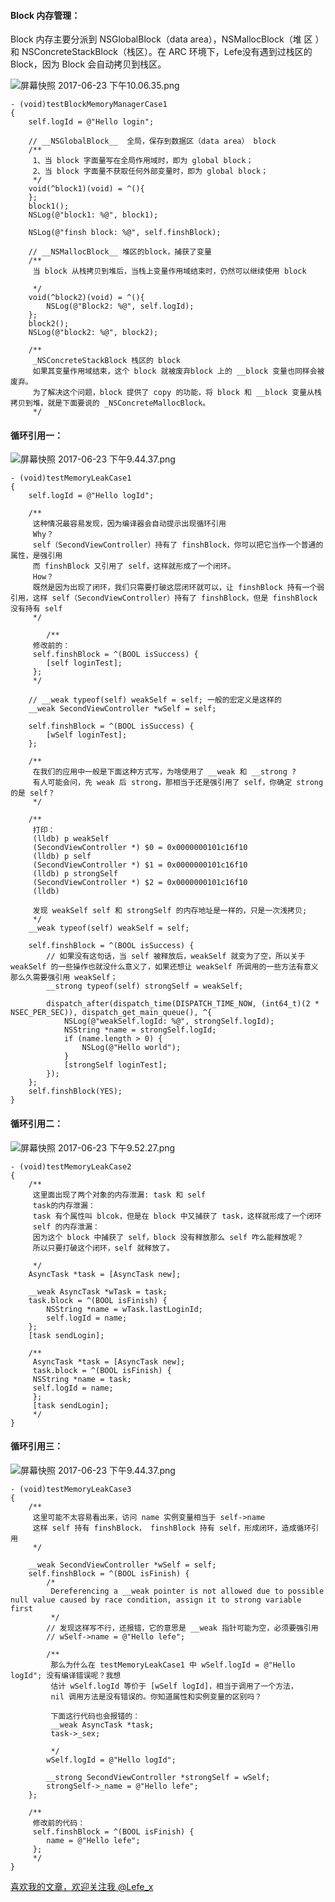 #### Block 内存管理：
Block 内存主要分派到 NSGlobalBlock（data area），NSMallocBlock（堆 区 ）和 NSConcreteStackBlock（栈区）。在 ARC 环境下，Lefe没有遇到过栈区的 Block，因为 Block 会自动拷贝到栈区。

![屏幕快照 2017-06-23 下午10.06.35.png](http://upload-images.jianshu.io/upload_images/1664496-5725dee9cf47d2f4.png?imageMogr2/auto-orient/strip%7CimageView2/2/w/1240)

````
- (void)testBlockMemoryManagerCase1
{
    self.logId = @"Hello login";
    
    // __NSGlobalBlock__  全局，保存到数据区（data area） block
    /**
     1、当 block 字面量写在全局作用域时，即为 global block；
     2、当 block 字面量不获取任何外部变量时，即为 global block；
     */
    void(^block1)(void) = ^(){
    };
    block1();
    NSLog(@"block1: %@", block1);
    
    NSLog(@"finsh block: %@", self.finshBlock);
    
    // __NSMallocBlock__ 堆区的block，捕获了变量
    /**
     当 block 从栈拷贝到堆后，当栈上变量作用域结束时，仍然可以继续使用 block
     
     */
    void(^block2)(void) = ^(){
        NSLog(@"Block2: %@", self.logId);
    };
    block2();
    NSLog(@"block2: %@", block2);
    
    /**
     _NSConcreteStackBlock 栈区的 block
     如果其变量作用域结束，这个 block 就被废弃block 上的 __block 变量也同样会被废弃。
     为了解决这个问题，block 提供了 copy 的功能，将 block 和 __block 变量从栈拷贝到堆，就是下面要说的 _NSConcreteMallocBlock。
     */
````

#### 循环引用一：

![屏幕快照 2017-06-23 下午9.44.37.png](http://upload-images.jianshu.io/upload_images/1664496-2475f1c68187f872.png?imageMogr2/auto-orient/strip%7CimageView2/2/w/1240)

````
- (void)testMemoryLeakCase1
{
    self.logId = @"Hello logId";
    
    /**
     这种情况最容易发现，因为编译器会自动提示出现循环引用
     Why？
     self（SecondViewController）持有了 finshBlock，你可以把它当作一个普通的属性，是强引用
     而 finshBlock 又引用了 self，这样就形成了一个闭环。
     How？
     既然是因为出现了闭环，我们只需要打破这层闭环就可以，让 finshBlock 持有一个弱引用，这样 self（SecondViewController）持有了 finshBlock，但是 finshBlock 没有持有 self
     */

        /**
     修改前的：
     self.finshBlock = ^(BOOL isSuccess) {
        [self loginTest];
     };
     */

    // __weak typeof(self) weakSelf = self; 一般的宏定义是这样的
    __weak SecondViewController *wSelf = self;
    
    self.finshBlock = ^(BOOL isSuccess) {
        [wSelf loginTest];
    };
    
    /**
     在我们的应用中一般是下面这种方式写，为啥使用了 __weak 和 __strong ?
     有人可能会问，先 weak 后 strong，那相当于还是强引用了 self，你确定 strong的是 self？
     */
    
    /**
     打印：
     (lldb) p weakSelf
     (SecondViewController *) $0 = 0x0000000101c16f10
     (lldb) p self
     (SecondViewController *) $1 = 0x0000000101c16f10
     (lldb) p strongSelf
     (SecondViewController *) $2 = 0x0000000101c16f10
     (lldb)
     
     发现 weakSelf self 和 strongSelf 的内存地址是一样的，只是一次浅拷贝;
     */
    __weak typeof(self) weakSelf = self;
    
    self.finshBlock = ^(BOOL isSuccess) {
        // 如果没有这句话，当 self 被释放后，weakSelf 就变为了空，所以关于 weakSelf 的一些操作也就没什么意义了，如果还想让 weakSelf 所调用的一些方法有意义那么久需要强引用 weakSelf；
        __strong typeof(self) strongSelf = weakSelf;
        
        dispatch_after(dispatch_time(DISPATCH_TIME_NOW, (int64_t)(2 * NSEC_PER_SEC)), dispatch_get_main_queue(), ^{
            NSLog(@"weakSelf.logId: %@", strongSelf.logId);
            NSString *name = strongSelf.logId;
            if (name.length > 0) {
                NSLog(@"Hello world");
            }
            [strongSelf loginTest];
        });
    };
    self.finshBlock(YES);
}
````

#### 循环引用二：

![屏幕快照 2017-06-23 下午9.52.27.png](http://upload-images.jianshu.io/upload_images/1664496-7e6ab7f9bbb0b9e3.png?imageMogr2/auto-orient/strip%7CimageView2/2/w/1240)


````
- (void)testMemoryLeakCase2
{
    /**
     这里面出现了两个对象的内存泄漏: task 和 self
     task的内存泄漏：
     task 有个属性叫 blcok，但是在 block 中又捕获了 task，这样就形成了一个闭环
     self 的内存泄漏：
     因为这个 block 中捕获了 self，block 没有释放那么 self 咋么能释放呢？
     所以只要打破这个闭环，self 就释放了。
     
     */
    AsyncTask *task = [AsyncTask new];
    
    __weak AsyncTask *wTask = task;
    task.block = ^(BOOL isFinish) {
        NSString *name = wTask.lastLoginId;
        self.logId = name;
    };
    [task sendLogin];
    
    /**
     AsyncTask *task = [AsyncTask new];
     task.block = ^(BOOL isFinish) {
     NSString *name = task;
     self.logId = name;
     };
     [task sendLogin];
     */
}
````

#### 循环引用三：


![屏幕快照 2017-06-23 下午9.44.37.png](http://upload-images.jianshu.io/upload_images/1664496-1591b2d2ed140066.png?imageMogr2/auto-orient/strip%7CimageView2/2/w/1240)

```
- (void)testMemoryLeakCase3
{
    /**
     这里可能不太容易看出来，访问 name 实例变量相当于 self->name
     这样 self 持有 finshBlock， finshBlock 持有 self，形成闭环，造成循环引用
     */
    
    __weak SecondViewController *wSelf = self;
    self.finshBlock = ^(BOOL isFinish) {
        /*
         Dereferencing a __weak pointer is not allowed due to possible null value caused by race condition, assign it to strong variable first
         */
        // 发现这样写不行，还报错，它的意思是 __weak 指针可能为空，必须要强引用
        // wSelf->name = @"Hello lefe";
        
        /**
         那么为什么在 testMemoryLeakCase1 中 wSelf.logId = @"Hello logId"; 没有编译错误呢？我想
         估计 wSelf.logId 等价于 [wSelf logId]，相当于调用了一个方法，
         nil 调用方法是没有错误的。你知道属性和实例变量的区别吗？
         
         下面这行代码也会报错的：
         __weak AsyncTask *task;
         task->_sex;
         
         */
        wSelf.logId = @"Hello logId";
        
        __strong SecondViewController *strongSelf = wSelf;
        strongSelf->_name = @"Hello lefe";
    };
    
    /**
     修改前的代码：
     self.finshBlock = ^(BOOL isFinish) {
        name = @"Hello lefe";
     };
     */
}
```

[喜欢我的文章，欢迎关注我 @Lefe_x](http://www.weibo.com/5953150140/profile?rightmod=1&wvr=6&mod=personnumber&is_all=1)
